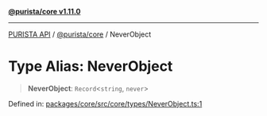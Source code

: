 [**@purista/core v1.11.0**](../README.md)

***

[PURISTA API](../../../packages.md) / [@purista/core](../README.md) / NeverObject

# Type Alias: NeverObject

> **NeverObject**: `Record`\<`string`, `never`\>

Defined in: [packages/core/src/core/types/NeverObject.ts:1](https://github.com/puristajs/purista/blob/master/packages/core/src/core/types/NeverObject.ts#L1)
